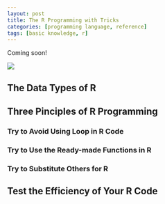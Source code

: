 ```yaml
---
layout: post
title: The R Programming with Tricks
categories: [programming language, reference]
tags: [basic knowledge, r]
---
```


Coming soon!

![](http://i.imgur.com/LlQQcdf.jpg)


## The Data Types of R

## Three Pinciples of R Programming

### Try to Avoid Using Loop in R Code 

### Try to Use the Ready-made Functions in R

### Try to Substitute Others for R

## Test the Efficiency of Your R Code



